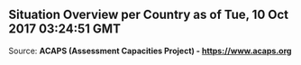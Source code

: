 ## Situation Overview per Country as of Tue, 10 Oct 2017 03:24:51 GMT

Source: **ACAPS (Assessment Capacities Project) - https://www.acaps.org**